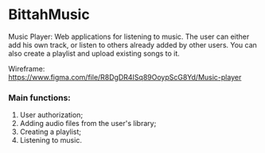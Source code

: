 # BittahMusic

Music Player: Web applications for listening to music. The user can either add his own track, or listen to others already added by other users. You can also create a playlist and upload existing songs to it.

Wireframe: https://www.figma.com/file/R8DgDR4ISq89OoypScG8Yd/Music-player

### Main functions:
1. User authorization;
2. Adding audio files from the user's library;
3. Creating a playlist;
4. Listening to music.
